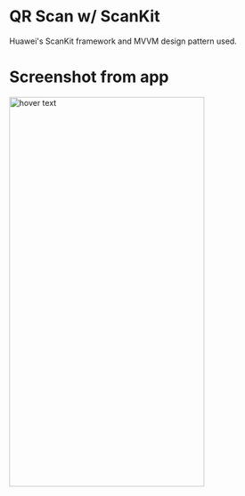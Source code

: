# QR Scan w/ ScanKit
<p>Huawei's ScanKit framework and MVVM design pattern used.</p>

<h1>Screenshot from app</h1>
 <img src="https://i.imgur.com/gh3cm8q.jpg" width="350" height="700" title="hover text">
